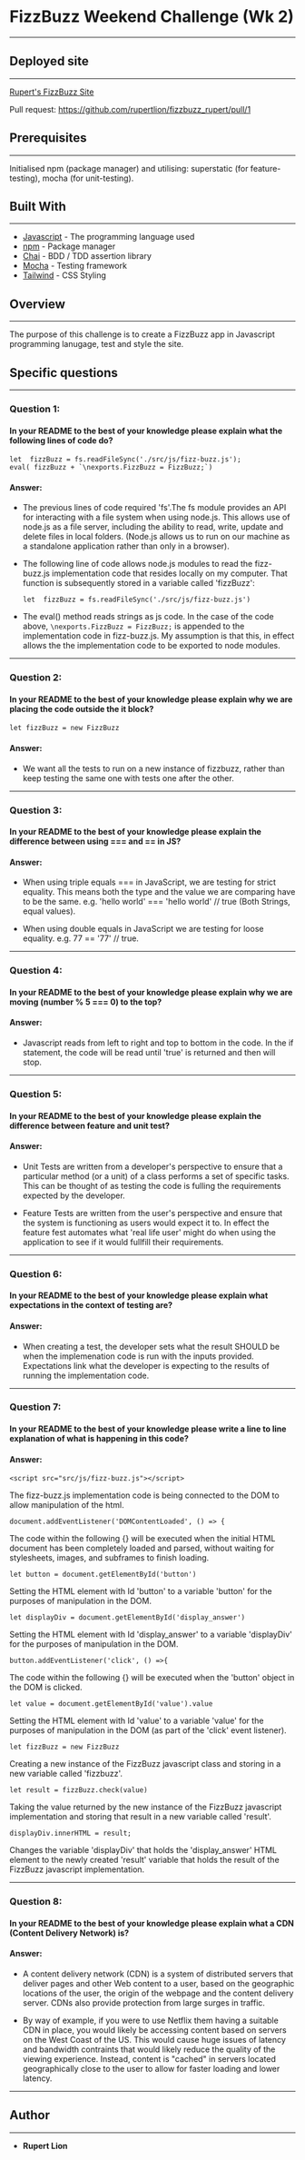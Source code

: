 # **FizzBuzz Weekend Challenge (Wk 2)**
-------

## Deployed site
-------

[Rupert's FizzBuzz Site](https://rupertlion.github.io/fizzbuzz_temp_deployment/)

Pull request: https://github.com/rupertlion/fizzbuzz_rupert/pull/1

## Prerequisites
-------
Initialised npm (package manager) and utilising: superstatic (for feature-testing), mocha (for unit-testing).

## Built With
-------

* [Javascript](https://www.javascript.com/) - The programming language used
* [npm](https://www.npmjs.com/) - Package manager
* [Chai](http://www.chaijs.com/) - BDD / TDD assertion library
* [Mocha](https://mochajs.org/) - Testing framework
* [Tailwind](https://tailwindcss.com/) - CSS Styling

## **Overview**
-------
The purpose of this challenge is to create a FizzBuzz app in Javascript programming lanugage, test and style the site.

## **Specific questions**
-------

### Question 1:

#### In your README to the best of your knowledge please explain what the following lines of code do?

    let  fizzBuzz = fs.readFileSync('./src/js/fizz-buzz.js');
    eval( fizzBuzz + `\nexports.FizzBuzz = FizzBuzz;`)

#### Answer:

* The previous lines of code required 'fs'.The fs module provides an API for interacting with a file system when using node.js. This allows use of node.js as a file server, including the ability to read, write, update and delete files in local folders. (Node.js allows us to run on our machine as a standalone application rather than only in a browser).

* The following line of code allows node.js modules to read the fizz-buzz.js implementation code that resides locally on my computer. That function is subsequently stored in a variable called 'fizzBuzz': 
    ```
    let  fizzBuzz = fs.readFileSync('./src/js/fizz-buzz.js')
    ```

*  The eval() method reads strings as js code. In the case of the code above, `\nexports.FizzBuzz = FizzBuzz;` is appended to the implementation code in fizz-buzz.js. My assumption is that this, in effect allows the the implementation code to be exported to node modules.

-------

### Question 2:

#### In your README to the best of your knowledge please explain why we are placing the code outside the it block?

    let fizzBuzz = new FizzBuzz


#### Answer:

* We want all the tests to run on a new instance of fizzbuzz, rather than keep testing the same one with tests one after the other.

-------

### Question 3:

#### In your README to the best of your knowledge please explain the difference between using === and == in JS?

#### Answer:

* When using triple equals === in JavaScript, we are testing for strict equality. This means both the type and the value we are comparing have to be the same. e.g. 'hello world' === 'hello world' // true (Both Strings, equal values).

* When using double equals in JavaScript we are testing for loose equality. e.g. 77 == '77'
// true.

-------

### Question 4:

#### In your README to the best of your knowledge please explain why we are moving (number % 5 === 0) to the top?

#### Answer:

* Javascript reads from left to right and top to bottom in the code. In the if statement, the code will be read until 'true' is returned and then will stop.

-------

### Question 5:

#### In your README to the best of your knowledge please explain the difference between feature and unit test?

#### Answer:

* Unit Tests are written from a developer's perspective to ensure that a particular method (or a unit) of a class performs a set of specific tasks. This can be thought of as testing the code is fulling the requirements expected by the developer.

* Feature Tests are written from the user's perspective and ensure that the system is functioning as users would expect it to. In effect the feature fest automates what 'real life user' might do when using the application to see if it would fullfill their requirements.

-------

### Question 6:

####  In your README to the best of your knowledge please explain what expectations in the context of testing are?

#### Answer:

* When creating a test, the developer sets what the result SHOULD be when the implemenation code is run with the inputs provided. Expectations link what the developer is expecting to the results of running the implementation code.

-------

### Question 7:

####  In your README to the best of your knowledge please write a line to line explanation of what is happening in this code?

#### Answer:

```
<script src="src/js/fizz-buzz.js"></script>
```
The fizz-buzz.js implementation code is being connected to the DOM to allow manipulation of the html.

```
document.addEventListener('DOMContentLoaded', () => {
```
The code within the following {} will be executed when the initial HTML document has been completely loaded and parsed, without waiting for stylesheets, images, and subframes to finish loading.

```
let button = document.getElementById('button')
```
Setting the HTML element with Id 'button' to a variable 'button' for the purposes of manipulation in the DOM.

```
let displayDiv = document.getElementById('display_answer')
```
Setting the HTML element with Id 'display_answer' to a variable 'displayDiv' for the purposes of manipulation in the DOM.

```
button.addEventListener('click', () =>{
```
The code within the following {} will be executed when the 'button' object in the DOM is clicked.

```
let value = document.getElementById('value').value
```
Setting the HTML element with Id 'value' to a variable 'value' for the purposes of manipulation in the DOM (as part of the 'click' event listener).

```
let fizzBuzz = new FizzBuzz
```
Creating a new instance of the FizzBuzz javascript class and storing in a new variable called 'fizzbuzz'.

```
let result = fizzBuzz.check(value)
```
Taking the value returned by the new instance of the FizzBuzz javascript implementation and storing that result in a new variable called 'result'.

```
displayDiv.innerHTML = result;
```
Changes the variable 'displayDiv' that holds the 'display_answer' HTML element to the newly created 'result' variable that holds the result of the FizzBuzz javascript implementation.

-------

### Question 8:

#### In your README to the best of your knowledge please explain what a CDN (Content Delivery Network) is?

#### Answer:

* A content delivery network (CDN) is a system of distributed servers that deliver pages and other Web content to a user, based on the geographic locations of the user, the origin of the webpage and the content delivery server. CDNs also provide protection from large surges in traffic.

* By way of example, if you were to use Netflix them having a suitable CDN in place, you would likely be accessing content based on servers on the West Coast of the US. This would cause huge issues of latency and bandwidth contraints that would likely reduce the quality of the viewing experience. Instead, content is "cached" in servers located geographically close to the user to allow for faster loading and lower latency.

-------
## **Author**
-------
* **Rupert Lion**
